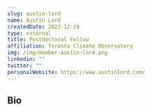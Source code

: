 ```yaml
---
slug: austin-lord
name: Austin Lord
createdDate: 2023-12-29
type: external
title: Postdoctoral Fellow
affiliation: Toronto Climate Observatory
img: /img/member-austin-lord.png
linkedin: ""
twitter: ""
personalWebsite: https://www.austinlord.com/
---
```


## Bio
